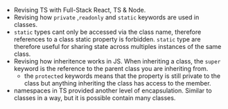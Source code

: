 ---
---

- Revising TS with Full-Stack React, TS & Node.
- Revising how `private` ,`readonly` and `static` keywords are used in classes.
- `static` types cant only be accessed via the class name, therefore references to a class static property is forbidden. `static` type are therefore useful for sharing state across multiples instances of the same class.
- Revising how inheritence works in JS. When inheriting a class, the `super` keyword is the reference to the parent class you are inheriting from.
  - the `protected` keywords means that the property is still private to the class but anything inheriting the class has access to the member.
- namespaces in TS provided another level of encapsulation. Similar to classes in a way, but it is possible contain many classes.
